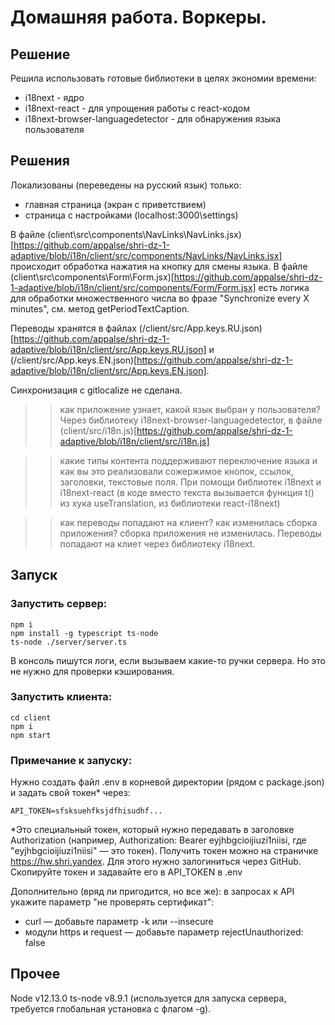 # Домашняя работа. Воркеры.

## Решение
Решила использовать готовые библиотеки в целях экономии времени:
- i18next - ядро 
- i18next-react - для упрощения работы с react-кодом
- i18next-browser-languagedetector - для обнаружения языка пользователя

## Решения
Локализованы (переведены на русский язык) только:
- главная страница (экран с приветствием)
- страница с настройками (localhost:3000\settings)

В файле (client\src\components\NavLinks\NavLinks.jsx)[https://github.com/appalse/shri-dz-1-adaptive/blob/i18n/client/src/components/NavLinks/NavLinks.jsx] происходит обработка нажатия на кнопку для смены языка.
В файле (client\src\components\Form\Form.jsx)[https://github.com/appalse/shri-dz-1-adaptive/blob/i18n/client/src/components/Form/Form.jsx] есть логика для обработки множественного числа во фразе "Synchronize every Х minutes", см. метод getPeriodTextCaption.

Переводы хранятся в файлах (/client/src/App.keys.RU.json)[https://github.com/appalse/shri-dz-1-adaptive/blob/i18n/client/src/App.keys.RU.json] и (/client/src/App.keys.EN.json)[https://github.com/appalse/shri-dz-1-adaptive/blob/i18n/client/src/App.keys.EN.json].

Синхронизация с gitlocalize не сделана.



>> как приложение узнает, какой язык выбран у пользователя?
Через библиотеку i18next-browser-languagedetector, в файле (client/src/i18n.js)[https://github.com/appalse/shri-dz-1-adaptive/blob/i18n/client/src/i18n.js]

>> какие типы контента поддерживают переключение языка и как вы это реализовали
сожержимое кнопок, ссылок, заголовки, текстовые поля. При помощи библиотек i18next и i18next-react (в коде вместо текста вызывается функция t() из хука useTranslation, из библиотеки react-i18next)

>> как переводы попадают на клиент? как изменилась сборка приложения?
сборка приложения не изменилась. Переводы попадают на клиет через библиотеку i18next.


## Запуск 

### Запустить сервер:
```
npm i
npm install -g typescript ts-node
ts-node ./server/server.ts
```

В консоль пишутся логи, если вызываем какие-то ручки сервера. Но это не нужно для проверки кэширования.

### Запустить клиента:
```
cd client
npm i
npm start
```

### Примечание к запуску:
Нужно создать файл .env в корневой директории (рядом с package.json) и задать свой токен* через:
```
API_TOKEN=sfsksuehfksjdfhisudhf...
```
*Это специальный токен, который нужно передавать в заголовке Authorization (например, Authorization: Bearer eyjhbgcioijiuzi1niisi, где "eyjhbgcioijiuzi1niisi" — это токен). Получить токен можно на страничке https://hw.shri.yandex. Для этого нужно залогиниться через GitHub. Скопируйте токен и задавайте его в API_TOKEN в .env

Дополнительно (вряд ли пригодится, но все же):
в запросах к API укажите параметр "не проверять сертификат":
- curl — добавьте параметр -k или --insecure
- модули https и request — добавьте параметр rejectUnauthorized: false


## Прочее

Node v12.13.0
ts-node v8.9.1 (используется для запуска сервера, требуется глобальная установка с флагом -g).
